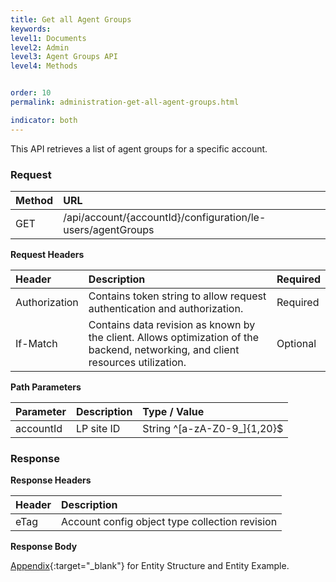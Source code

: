 ```yaml
---
title: Get all Agent Groups
keywords:
level1: Documents
level2: Admin
level3: Agent Groups API
level4: Methods


order: 10
permalink: administration-get-all-agent-groups.html

indicator: both
---
```


This API retrieves a list of agent groups for a specific account.

### Request 

| Method | URL |
| :------- | :----- |
| GET  |/api/account/{accountId}/configuration/le-users/agentGroups |

**Request Headers**

| Header  | Description  |Required |
| :------- | :--------------- | :--- |
| Authorization | Contains token string to allow request authentication and authorization. | Required 
| If-Match | Contains data revision as known by the client. Allows optimization of the backend, networking, and client resources utilization.|  Optional |

**Path Parameters**

| Parameter | Description | Type / Value |
| :---------- | :------------- | :-------------- |
 |accountId | LP site ID | String ^[a-zA-Z0-9_]{1,20}$ |

### Response

**Response Headers**

| Header | Description|
| :------- | :------------- |
 |eTag | Account config object type collection revision |

**Response Body**

[Appendix](administration-agent-groups-appendix.html){:target="_blank"} for Entity Structure and Entity Example.
